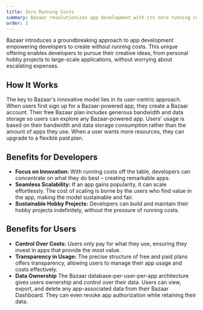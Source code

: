 ```yaml
---
title: Zero Running Costs
summary: Bazaar revolutionizes app development with its zero running costs model, liberating creators from financial overheads. Ideal for hobby projects or scalable apps, it provides a cost-effective foundation for growth, from niche to widespread use.
order: 3
---
```


Bazaar introduces a groundbreaking approach to app development empowering developers to create without running costs. This unique offering enables developers to pursue their creative ideas, from personal hobby projects to large-scale applications, without worrying about escalating expenses.

## How It Works

The key to Bazaar's innovative model lies in its user-centric approach. When users first sign up for a Bazaar-powered app, they create a Bazaar account. Their free Bazaar plan includes generous bandwidth and data storage so users can explore any Bazaar-powered app. Users' usage is based on their bandwidth and data storage consumption rather than the amount of apps they use. When a user wants more resources, they can upgrade to a flexible paid plan.

## Benefits for Developers

- **Focus on Innovation:** With running costs off the table, developers can concentrate on what they do best – creating remarkable apps.
- **Seamless Scalability:** If an app gains popularity, it can scale effortlessly. The cost of scaling is borne by the users who find value in the app, making the model sustainable and fair.
- **Sustainable Hobby Projects:** Developers can build and maintain their hobby projects indefinitely, without the pressure of running costs.

## Benefits for Users

- **Control Over Costs:** Users only pay for what they use, ensuring they invest in apps that provide the most value.
- **Transparency in Usage:** The precise structure of free and paid plans offers transparency, allowing users to manage their app usage and costs effectively.
- **Data Ownership** The Bazaar database-per-user-per-app architecture gives users ownership and control over their data. Users can view, export, and delete any app-associated data from their Bazaar Dashboard. They can even revoke app authorization while retaining their data.
